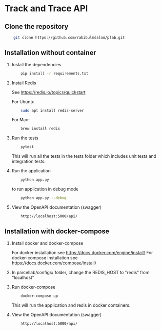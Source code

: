 # Track and Trace API

## Clone the repository
    
```bash
    git clone https://github.com/rakibulmdalam/plab.git
```

## Installation without container

1. Install the dependencies

    ```bash
        pip install -r requirements.txt
    ```

2. Install Redis

    See https://redis.io/topics/quickstart

    For Ubuntu-
    ```bash
        sudo apt install redis-server
    ```
    For Mac-
    ```bash
        brew install redis
    ```

3. Run the tests

    ```bash
        pytest
    ```

    This will run all the tests in the tests folder which includes unit tests and integration tests.


4. Run the application

    ```bash
        python app.py
    ```

    to run application in debug mode

    ```bash
        python app.py --debug
    ```


5. View the OpenAPI documentation (swagger)

    ```bash
        http://localhost:5000/api/
    ```


## Installation with docker-compose

1. Install docker and docker-compose

    For docker installation see https://docs.docker.com/engine/install/
    For docker-compose installation see https://docs.docker.com/compose/install/

2. In parcellab/configs/ folder, change the REDIS_HOST to "redis" from "localhost"

3. Run docker-compose 

    ```bash
        docker-compose up
    ```

    This will run the application and redis in docker containers.

4. View the OpenAPI documentation (swagger)

    ```bash
        http://localhost:5000/api/
    ```